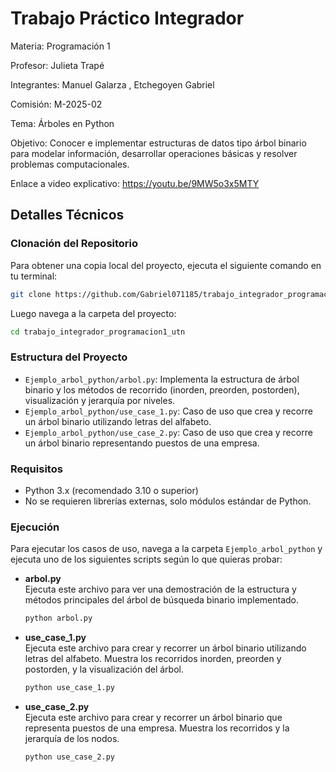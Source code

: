 
# Trabajo Práctico Integrador 

Materia: Programación 1

Profesor: Julieta Trapé

Integrantes: Manuel Galarza , Etchegoyen Gabriel

Comisión: M-2025-02

Tema: Árboles en Python

Objetivo: Conocer e implementar estructuras de datos tipo árbol binario para modelar información, desarrollar operaciones básicas y resolver problemas computacionales.

Enlace a video explicativo: https://youtu.be/9MW5o3x5MTY


## Detalles Técnicos

### Clonación del Repositorio

Para obtener una copia local del proyecto, ejecuta el siguiente comando en tu terminal:

```sh
git clone https://github.com/Gabriel071185/trabajo_integrador_programacion1_utn
```

Luego navega a la carpeta del proyecto:

```sh
cd trabajo_integrador_programacion1_utn
```

### Estructura del Proyecto

- `Ejemplo_arbol_python/arbol.py`: Implementa la estructura de árbol binario y los métodos de recorrido (inorden, preorden, postorden), visualización y jerarquía por niveles.
- `Ejemplo_arbol_python/use_case_1.py`: Caso de uso que crea y recorre un árbol binario utilizando letras del alfabeto.
- `Ejemplo_arbol_python/use_case_2.py`: Caso de uso que crea y recorre un árbol binario representando puestos de una empresa.

### Requisitos

- Python 3.x (recomendado 3.10 o superior)
- No se requieren librerías externas, solo módulos estándar de Python.


### Ejecución

Para ejecutar los casos de uso, navega a la carpeta `Ejemplo_arbol_python` y ejecuta uno de los siguientes scripts según lo que quieras probar:

- **arbol.py**  
  Ejecuta este archivo para ver una demostración de la estructura y métodos principales del árbol de búsqueda binario implementado.
  ```sh
  python arbol.py
  ```

- **use_case_1.py**  
  Ejecuta este archivo para crear y recorrer un árbol binario utilizando letras del alfabeto. Muestra los recorridos inorden, preorden y postorden, y la visualización del árbol.
  ```sh
  python use_case_1.py
  ```

- **use_case_2.py**  
  Ejecuta este archivo para crear y recorrer un árbol binario que representa puestos de una empresa. Muestra los recorridos y la jerarquía de los nodos.
  ```sh
  python use_case_2.py
  ```

